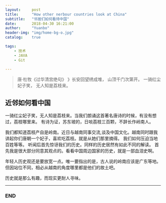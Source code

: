 ```yaml
---
layout:     post
title:      "How other nerbour countries look at China"
subtitle:   "邻居们如何看待中国"
date:       2018-04-30 16:21:00
author:     "Yuanbo"
header-img: "img/home-bg-o.jpg"
catalog:    true

tags:
    - 技术
    - JAVA
    - Git
    
---
```



> 唐·杜牧《过华清宫绝句》 
》长安回望绣成堆， 山顶千门次第开。 一骑红尘妃子笑， 无人知是荔枝来。

## 近邻如何看中国


一骑红尘妃子笑，无人知是荔枝来。当我们朗诵这首著名唐诗的时候，有没有想过，荔枝哪里来。
有诗为证，苏东坡的，日啖荔枝三百颗，不辞长作岭南人。


 
我们都知道荔枝产自是岭南。近日与越南同事交流,谈及中国文化。越南同时跟我讲起你们唐朝一个妃子，喜欢吃荔枝。就是从她们那里摘得。
我们如何压迫当地百姓等等。 听闻后首先惊讶我们的历史。同样的历史居然有如此不同的解读。
首先我是很大部分同意其观点的。看看中国周边国家的历史，就是一部血泪史啊。

年轻人历史观还是要放宽一点。唯一要指出的是，古人说的岭南应该是广东等地。但因站位不同，相必从越南的角度哪里都是他们的故土吧。

历史就是那么有趣，而现实更耐人寻味。 







---

### END

